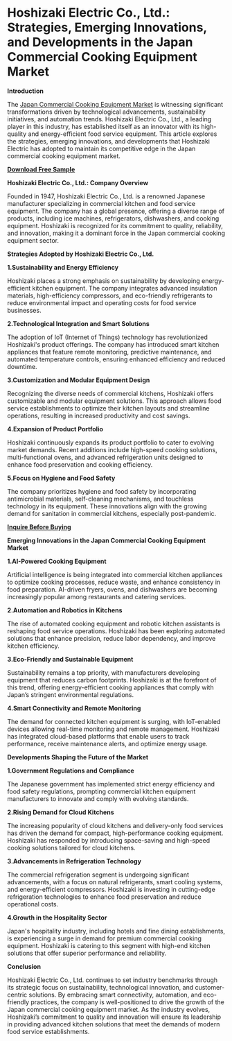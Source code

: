 # Hoshizaki Electric Co., Ltd.: Strategies, Emerging Innovations, and Developments in the Japan Commercial Cooking Equipment Market

**Introduction**

The [Japan Commercial Cooking Equipment Market](https://www.nextmsc.com/report/japan-commercial-cooking-equipment-market-rc2943) is witnessing significant transformations driven by technological advancements, sustainability initiatives, and automation trends. Hoshizaki Electric Co., Ltd., a leading player in this industry, has established itself as an innovator with its high-quality and energy-efficient food service equipment. This article explores the strategies, emerging innovations, and developments that Hoshizaki Electric has adopted to maintain its competitive edge in the Japan commercial cooking equipment market.

[**Download Free Sample**](https://www.nextmsc.com/japan-commercial-cooking-equipment-market-rc2943/request-sample)

**Hoshizaki Electric Co., Ltd.: Company Overview**

Founded in 1947, Hoshizaki Electric Co., Ltd. is a renowned Japanese manufacturer specializing in commercial kitchen and food service equipment. The company has a global presence, offering a diverse range of products, including ice machines, refrigerators, dishwashers, and cooking equipment. Hoshizaki is recognized for its commitment to quality, reliability, and innovation, making it a dominant force in the Japan commercial cooking equipment sector.

**Strategies Adopted by Hoshizaki Electric Co., Ltd.**

**1.Sustainability and Energy Efficiency**

Hoshizaki places a strong emphasis on sustainability by developing energy-efficient kitchen equipment. The company integrates advanced insulation materials, high-efficiency compressors, and eco-friendly refrigerants to reduce environmental impact and operating costs for food service businesses.

**2.Technological Integration and Smart Solutions**

The adoption of IoT (Internet of Things) technology has revolutionized Hoshizaki's product offerings. The company has introduced smart kitchen appliances that feature remote monitoring, predictive maintenance, and automated temperature controls, ensuring enhanced efficiency and reduced downtime.

**3.Customization and Modular Equipment Design**

Recognizing the diverse needs of commercial kitchens, Hoshizaki offers customizable and modular equipment solutions. This approach allows food service establishments to optimize their kitchen layouts and streamline operations, resulting in increased productivity and cost savings.

**4.Expansion of Product Portfolio**

Hoshizaki continuously expands its product portfolio to cater to evolving market demands. Recent additions include high-speed cooking solutions, multi-functional ovens, and advanced refrigeration units designed to enhance food preservation and cooking efficiency.

**5.Focus on Hygiene and Food Safety**

The company prioritizes hygiene and food safety by incorporating antimicrobial materials, self-cleaning mechanisms, and touchless technology in its equipment. These innovations align with the growing demand for sanitation in commercial kitchens, especially post-pandemic.

[**Inquire Before Buying**](https://www.nextmsc.com/japan-commercial-cooking-equipment-market-rc2943/inquire-before-buying)

**Emerging Innovations in the Japan Commercial Cooking Equipment Market**

**1.AI-Powered Cooking Equipment**

Artificial intelligence is being integrated into commercial kitchen appliances to optimize cooking processes, reduce waste, and enhance consistency in food preparation. AI-driven fryers, ovens, and dishwashers are becoming increasingly popular among restaurants and catering services.

**2.Automation and Robotics in Kitchens**

The rise of automated cooking equipment and robotic kitchen assistants is reshaping food service operations. Hoshizaki has been exploring automated solutions that enhance precision, reduce labor dependency, and improve kitchen efficiency.

**3.Eco-Friendly and Sustainable Equipment**

Sustainability remains a top priority, with manufacturers developing equipment that reduces carbon footprints. Hoshizaki is at the forefront of this trend, offering energy-efficient cooking appliances that comply with Japan’s stringent environmental regulations.

**4.Smart Connectivity and Remote Monitoring**

The demand for connected kitchen equipment is surging, with IoT-enabled devices allowing real-time monitoring and remote management. Hoshizaki has integrated cloud-based platforms that enable users to track performance, receive maintenance alerts, and optimize energy usage.

**Developments Shaping the Future of the Market**

**1.Government Regulations and Compliance**

The Japanese government has implemented strict energy efficiency and food safety regulations, prompting commercial kitchen equipment manufacturers to innovate and comply with evolving standards.

**2.Rising Demand for Cloud Kitchens**

The increasing popularity of cloud kitchens and delivery-only food services has driven the demand for compact, high-performance cooking equipment. Hoshizaki has responded by introducing space-saving and high-speed cooking solutions tailored for cloud kitchens.

**3.Advancements in Refrigeration Technology**

The commercial refrigeration segment is undergoing significant advancements, with a focus on natural refrigerants, smart cooling systems, and energy-efficient compressors. Hoshizaki is investing in cutting-edge refrigeration technologies to enhance food preservation and reduce operational costs.

**4.Growth in the Hospitality Sector**

Japan's hospitality industry, including hotels and fine dining establishments, is experiencing a surge in demand for premium commercial cooking equipment. Hoshizaki is catering to this segment with high-end kitchen solutions that offer superior performance and reliability.

**Conclusion**

Hoshizaki Electric Co., Ltd. continues to set industry benchmarks through its strategic focus on sustainability, technological innovation, and customer-centric solutions. By embracing smart connectivity, automation, and eco-friendly practices, the company is well-positioned to drive the growth of the Japan commercial cooking equipment market. As the industry evolves, Hoshizaki’s commitment to quality and innovation will ensure its leadership in providing advanced kitchen solutions that meet the demands of modern food service establishments.
